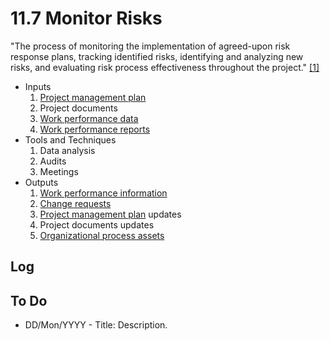 # 11.7 Monitor Risks

"The process of monitoring the implementation of agreed-upon risk response
plans, tracking identified risks, identifying and analyzing new risks, and
evaluating risk process effectiveness throughout the project."
[[1]](../home.md#references)

- Inputs
  1. [Project management plan](../04-integration/4.2-develop-project-management-plan.md)
  2. Project documents
  3. [Work performance data](../99-project-files/06-work-performance/00-work-performance.md#work-performance-data)
  4. [Work performance reports](../99-project-files/06-work-performance/00-work-performance.md#work-performance-reports)
- Tools and Techniques
  1. Data analysis
  2. Audits
  3. Meetings
- Outputs
  1. [Work performance information](../99-project-files/06-work-performance/00-work-performance.md#work-performance-information)
  2. [Change requests](../99-project-files/04-change-requests/00-change-requests.md)
  3. [Project management plan](../04-integration/4.2-develop-project-management-plan.md) updates
  4. Project documents updates
  5. [Organizational process assets](../01-business-and-environment/03-organizational-process-assets.md)

## Log

## To Do

- DD/Mon/YYYY - Title: Description.
